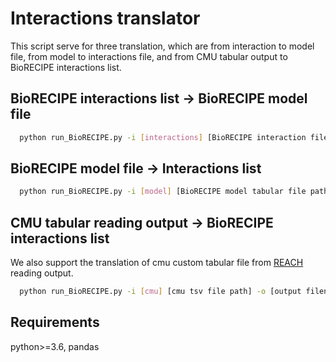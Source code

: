 # Interactions translator
This script serve for three translation, which are from interaction to model file, from model to interactions file, and from CMU tabular output to BioRECIPE interactions list.
## BioRECIPE interactions list -> BioRECIPE model file
```bash
  python run_BioRECIPE.py -i [interactions] [BioRECIPE interaction file path] -o [output filename]
```
## BioRECIPE model file -> Interactions list
```bash
  python run_BioRECIPE.py -i [model] [BioRECIPE model tabular file path] -o [output filename]
```

## CMU tabular reading output -> BioRECIPE interactions list
We also support the translation of cmu custom tabular file from [REACH](https://github.com/clulab/reach/wiki/Supported-Output-Formats) reading output.
```bash
  python run_BioRECIPE.py -i [cmu] [cmu tsv file path] -o [output filename]
```

## Requirements
python>=3.6, pandas

